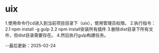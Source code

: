 # uix


1.使用命令行cd进入到当前项目目录下（uix），使用管理员权限。
2.执行指令：
  2.1 npm install -g gulp
  2.2 npm install安装所有插件
3.删除dist目录下所有文件，但dist目录需要存在。
4.然后执行gulp构建任务。



--最后更新：2025-02-24